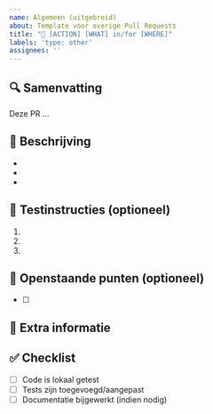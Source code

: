 ```yaml
---
name: Algemeen (uitgebreid)
about: Template voor overige Pull Requests
title: "🎨 [ACTION] [WHAT] in/for [WHERE]"
labels: 'type: other'
assignees: ''
---
```


## 🔍 Samenvatting

<!-- Geef een korte beschrijving van deze wijziging (1-3 zinnen) -->

Deze PR ...

## 📝 Beschrijving

<!-- Beschrijf in detail en puntsgewijs wat je aangepast hebt. -->

-
-
-

## 🧪 Testinstructies (optioneel)

<!-- Hoe kan een reviewer je wijzigingen testen? Houd het eenvoudig en concreet -->

1.
1.
1.

## 📌 Openstaande punten (optioneel)

<!-- Verwijder deze sectie als er geen openstaande punten zijn -->

- [ ] 

## 💬 Extra informatie

<!-- Optioneel: relevante context, screenshots, links naar tickets -->


## ✅ Checklist

- [ ] Code is lokaal getest
- [ ] Tests zijn toegevoegd/aangepast
- [ ] Documentatie bijgewerkt (indien nodig)
